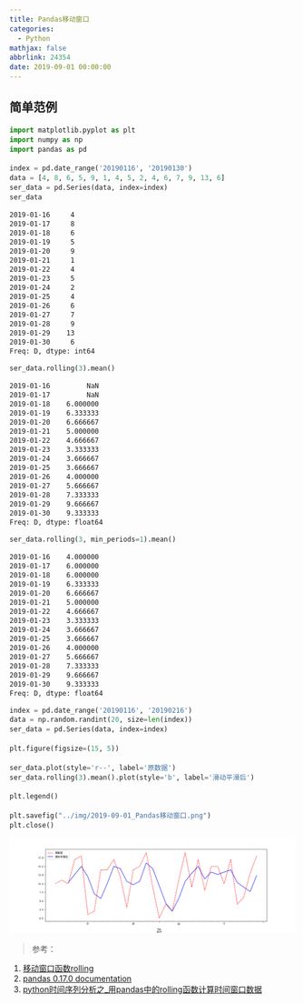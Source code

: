 ```yaml
---
title: Pandas移动窗口
categories:
  - Python
mathjax: false
abbrlink: 24354
date: 2019-09-01 00:00:00
---
```


## 简单范例


```python
import matplotlib.pyplot as plt
import numpy as np
import pandas as pd

index = pd.date_range('20190116', '20190130')
data = [4, 8, 6, 5, 9, 1, 4, 5, 2, 4, 6, 7, 9, 13, 6]
ser_data = pd.Series(data, index=index)
ser_data
```




    2019-01-16     4
    2019-01-17     8
    2019-01-18     6
    2019-01-19     5
    2019-01-20     9
    2019-01-21     1
    2019-01-22     4
    2019-01-23     5
    2019-01-24     2
    2019-01-25     4
    2019-01-26     6
    2019-01-27     7
    2019-01-28     9
    2019-01-29    13
    2019-01-30     6
    Freq: D, dtype: int64




```python
ser_data.rolling(3).mean()
```




    2019-01-16         NaN
    2019-01-17         NaN
    2019-01-18    6.000000
    2019-01-19    6.333333
    2019-01-20    6.666667
    2019-01-21    5.000000
    2019-01-22    4.666667
    2019-01-23    3.333333
    2019-01-24    3.666667
    2019-01-25    3.666667
    2019-01-26    4.000000
    2019-01-27    5.666667
    2019-01-28    7.333333
    2019-01-29    9.666667
    2019-01-30    9.333333
    Freq: D, dtype: float64




```python
ser_data.rolling(3, min_periods=1).mean()
```




    2019-01-16    4.000000
    2019-01-17    6.000000
    2019-01-18    6.000000
    2019-01-19    6.333333
    2019-01-20    6.666667
    2019-01-21    5.000000
    2019-01-22    4.666667
    2019-01-23    3.333333
    2019-01-24    3.666667
    2019-01-25    3.666667
    2019-01-26    4.000000
    2019-01-27    5.666667
    2019-01-28    7.333333
    2019-01-29    9.666667
    2019-01-30    9.333333
    Freq: D, dtype: float64




```python
index = pd.date_range('20190116', '20190216')
data = np.random.randint(20, size=len(index))
ser_data = pd.Series(data, index=index)

plt.figure(figsize=(15, 5))

ser_data.plot(style='r--', label='原数据')
ser_data.rolling(3).mean().plot(style='b', label='滑动平滑后')

plt.legend()

plt.savefig("../img/2019-09-01_Pandas移动窗口.png")
plt.close()
```

![](/img/2019-09-01_Pandas移动窗口.png)

> 参考：

1. [移动窗口函数rolling](http://blog.sina.com.cn/s/blog_c32439660102x2kp.html)
2. [pandas 0.17.0 documentation](https://pandas.pydata.org/pandas-docs/version/0.17.0/generated/pandas.rolling_window.html)
3. [python时间序列分析之_用pandas中的rolling函数计算时间窗口数据](https://baijiahao.baidu.com/s?id=1622798772654712959&wfr=spider&for=pc)

